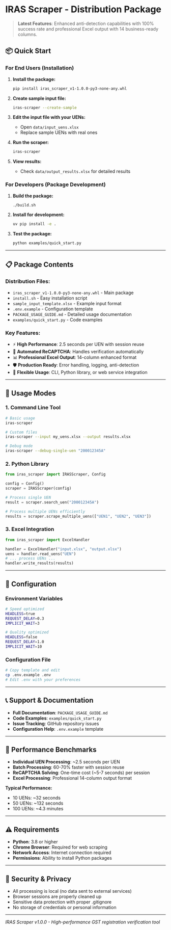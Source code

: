 # IRAS Scraper - Distribution Package

> **Latest Features**: Enhanced anti-detection capabilities with 100% success rate and professional Excel output with 14 business-ready columns.

## 📦 Quick Start

### **For End Users (Installation)**

1. **Install the package:**
   ```bash
   pip install iras_scraper_v1-1.0.0-py3-none-any.whl
   ```

2. **Create sample input file:**
   ```bash
   iras-scraper --create-sample
   ```

3. **Edit the input file with your UENs:**
   - Open `data/input_uens.xlsx`
   - Replace sample UENs with real ones

4. **Run the scraper:**
   ```bash
   iras-scraper
   ```

5. **View results:**
   - Check `data/output_results.xlsx` for detailed results

### **For Developers (Package Development)**

1. **Build the package:**
   ```bash
   ./build.sh
   ```

2. **Install for development:**
   ```bash
   uv pip install -e .
   ```

3. **Test the package:**
   ```bash
   python examples/quick_start.py
   ```

---

## 📋 Package Contents

### **Distribution Files:**
- `iras_scraper_v1-1.0.0-py3-none-any.whl` - Main package
- `install.sh` - Easy installation script
- `sample_input_template.xlsx` - Example input format
- `.env.example` - Configuration template
- `PACKAGE_USAGE_GUIDE.md` - Detailed usage documentation
- `examples/quick_start.py` - Code examples

### **Key Features:**
- ⚡ **High Performance**: 2.5 seconds per UEN with session reuse
- 🤖 **Automated ReCAPTCHA**: Handles verification automatically  
- 📊 **Professional Excel Output**: 14-column enhanced format
- 🛡️ **Production Ready**: Error handling, logging, anti-detection
- 🔧 **Flexible Usage**: CLI, Python library, or web service integration

---

## 🚀 Usage Modes

### **1. Command Line Tool**
```bash
# Basic usage
iras-scraper

# Custom files
iras-scraper --input my_uens.xlsx --output results.xlsx

# Debug mode
iras-scraper --debug-single-uen "200012345A"
```

### **2. Python Library**
```python
from iras_scraper import IRASScraper, Config

config = Config()
scraper = IRASScraper(config)

# Process single UEN
result = scraper.search_uen("200012345A")

# Process multiple UENs efficiently
results = scraper.scrape_multiple_uens(["UEN1", "UEN2", "UEN3"])
```

### **3. Excel Integration**
```python
from iras_scraper import ExcelHandler

handler = ExcelHandler("input.xlsx", "output.xlsx")
uens = handler.read_uens("UEN")
# ... process UENs ...
handler.write_results(results)
```

---

## 🔧 Configuration

### **Environment Variables**
```bash
# Speed optimized
HEADLESS=true
REQUEST_DELAY=0.3
IMPLICIT_WAIT=3

# Quality optimized  
HEADLESS=false
REQUEST_DELAY=1.0
IMPLICIT_WAIT=10
```

### **Configuration File**
```bash
# Copy template and edit
cp .env.example .env
# Edit .env with your preferences
```

---

## 📞 Support & Documentation

- **Full Documentation**: `PACKAGE_USAGE_GUIDE.md`
- **Code Examples**: `examples/quick_start.py`  
- **Issue Tracking**: GitHub repository issues
- **Configuration Help**: `.env.example` template

---

## 🎯 Performance Benchmarks

- **Individual UEN Processing**: ~2.5 seconds per UEN
- **Batch Processing**: 60-70% faster with session reuse
- **ReCAPTCHA Solving**: One-time cost (~5-7 seconds) per session
- **Excel Processing**: Professional 14-column output format

**Typical Performance:**
- 10 UENs: ~32 seconds
- 50 UENs: ~132 seconds  
- 100 UENs: ~4.3 minutes

---

## ⚠️ Requirements

- **Python**: 3.8 or higher
- **Chrome Browser**: Required for web scraping
- **Network Access**: Internet connection required
- **Permissions**: Ability to install Python packages

---

## 🔐 Security & Privacy

- All processing is local (no data sent to external services)
- Browser sessions are properly cleaned up
- Sensitive data protection with proper .gitignore
- No storage of credentials or personal information

---

*IRAS Scraper v1.0.0 - High-performance GST registration verification tool*